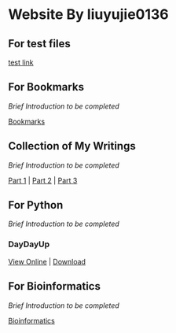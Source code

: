 # Website By liuyujie0136
## For test files
[test link](../test)

## For Bookmarks
*Brief Introduction to be completed*

[Bookmarks](../Bookmarks)

## Collection of My Writings
*Brief Introduction to be completed*

[Part 1](../WritingCollection1) | [Part 2](../WritingCollection2) | [Part 3](../WritingCollection3)

## For Python
*Brief Introduction to be completed*

### DayDayUp
[View Online](../DayDayUp) | [Download](../DayDayUp.py)

## For Bioinformatics
*Brief Introduction to be completed*

[Bioinformatics](../Bioinfo)
